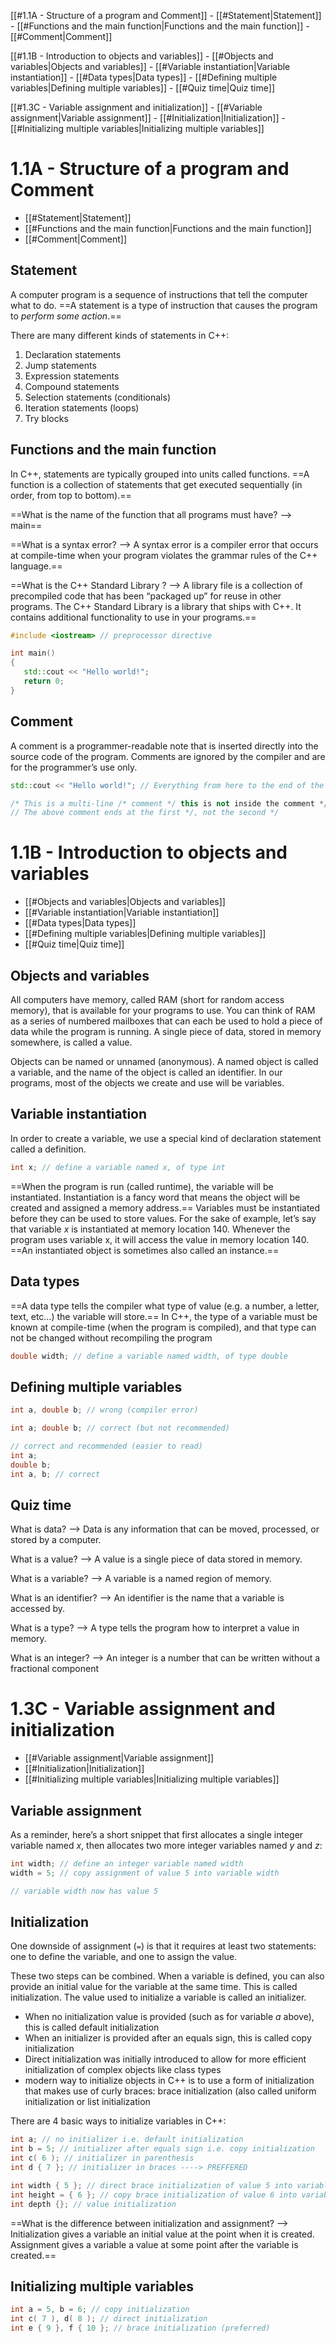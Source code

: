 [[#1.1A - Structure of a program and Comment]]
	- [[#Statement|Statement]]
	- [[#Functions and the main function|Functions and the main function]]
	- [[#Comment|Comment]]

[[#1.1B - Introduction to objects and variables]]
	- [[#Objects and variables|Objects and variables]]
	- [[#Variable instantiation|Variable instantiation]]
	- [[#Data types|Data types]]
	- [[#Defining multiple variables|Defining multiple variables]]
	- [[#Quiz time|Quiz time]]

[[#1.3C - Variable assignment and initialization]]
	- [[#Variable assignment|Variable assignment]]
	- [[#Initialization|Initialization]]
	- [[#Initializing multiple variables|Initializing multiple variables]]

# 1.1A - Structure of a program and Comment

- [[#Statement|Statement]]
- [[#Functions and the main function|Functions and the main function]]
- [[#Comment|Comment]]


## Statement

A computer program is a sequence of instructions that tell the computer what to do.
==A statement is a type of instruction that causes the program to _perform some action_.==

There are many different kinds of statements in C++:

1.  Declaration statements
2.  Jump statements
3.  Expression statements
4.  Compound statements
5.  Selection statements (conditionals)
6.  Iteration statements (loops)
7.  Try blocks

## Functions and the main function

In C++, statements are typically grouped into units called functions. 
==A function is a collection of statements that get executed sequentially (in order, from top to bottom).==

==What is the name of the function that all programs must have? --> main==


==What is a syntax error? --> A syntax error is a compiler error that occurs at compile-time when your program violates the grammar rules of the C++ language.==

==What is the C++ Standard Library ? --> A library file is a collection of precompiled code that has been “packaged up” for reuse in other programs. The C++ Standard Library is a library that ships with C++. It contains additional functionality to use in your programs.==

```cpp
#include <iostream> // preprocessor directive

int main()
{
   std::cout << "Hello world!";
   return 0;
}
```

## Comment

A comment is a programmer-readable note that is inserted directly into the source code of the program. Comments are ignored by the compiler and are for the programmer’s use only.
```cpp
std::cout << "Hello world!"; // Everything from here to the end of the line is ignored
```

```cpp
/* This is a multi-line /* comment */ this is not inside the comment */
// The above comment ends at the first */, not the second */
```


# 1.1B - Introduction to objects and variables

- [[#Objects and variables|Objects and variables]]
- [[#Variable instantiation|Variable instantiation]]
- [[#Data types|Data types]]
- [[#Defining multiple variables|Defining multiple variables]]
- [[#Quiz time|Quiz time]]

## Objects and variables

All computers have memory, called RAM (short for random access memory), that is available for your programs to use. You can think of RAM as a series of numbered mailboxes that can each be used to hold a piece of data while the program is running. A single piece of data, stored in memory somewhere, is called a value.

Objects can be named or unnamed (anonymous). A named object is called a variable, and the name of the object is called an identifier. In our programs, most of the objects we create and use will be variables.

## Variable instantiation

In order to create a variable, we use a special kind of declaration statement called a definition.

```cpp
int x; // define a variable named x, of type int
```

==When the program is run (called runtime), the variable will be instantiated. Instantiation is a fancy word that means the object will be created and assigned a memory address.== Variables must be instantiated before they can be used to store values. For the sake of example, let’s say that variable _x_ is instantiated at memory location 140. Whenever the program uses variable x, it will access the value in memory location 140. ==An instantiated object is sometimes also called an instance.==

## Data types

==A data type tells the compiler what type of value (e.g. a number, a letter, text, etc…) the variable will store.==
In C++, the type of a variable must be known at compile-time (when the program is compiled), and that type can not be changed without recompiling the program

```cpp
double width; // define a variable named width, of type double
```

## Defining multiple variables

```cpp
int a, double b; // wrong (compiler error)

int a; double b; // correct (but not recommended)

// correct and recommended (easier to read)
int a;
double b;
int a, b; // correct
```

## Quiz time

What is data? --> Data is any information that can be moved, processed, or stored by a computer.


What is a value? --> A value is a single piece of data stored in memory.


What is a variable? --> A variable is a named region of memory.


What is an identifier? --> An identifier is the name that a variable is accessed by.


What is a type? --> A type tells the program how to interpret a value in memory.


What is an integer? --> An integer is a number that can be written without a fractional component


# 1.3C -  Variable assignment and initialization

- [[#Variable assignment|Variable assignment]]
- [[#Initialization|Initialization]]
- [[#Initializing multiple variables|Initializing multiple variables]]

## Variable assignment

As a reminder, here’s a short snippet that first allocates a single integer variable named _x_, then allocates two more integer variables named _y_ and _z_:

```cpp
int width; // define an integer variable named width
width = 5; // copy assignment of value 5 into variable width

// variable width now has value 5
```


## Initialization

One downside of assignment (`=`) is that it requires at least two statements: one to define the variable, and one to assign the value.

These two steps can be combined. When a variable is defined, you can also provide an initial value for the variable at the same time. This is called initialization. The value used to initialize a variable is called an initializer.

- When no initialization value is provided (such as for variable _a_ above), this is called default initialization
- When an initializer is provided after an equals sign, this is called copy initialization
- Direct initialization was initially introduced to allow for more efficient initialization of complex objects like class types
- modern way to initialize objects in C++ is to use a form of initialization that makes use of curly braces: brace initialization (also called uniform initialization or list initialization

There are 4 basic ways to initialize variables in C++:

```cpp
int a; // no initializer i.e. default initialization
int b = 5; // initializer after equals sign i.e. copy initialization
int c( 6 ); // initializer in parenthesis
int d { 7 }; // initializer in braces ----> PREFFERED

int width { 5 }; // direct brace initialization of value 5 into variable width (preferred)
int height = { 6 }; // copy brace initialization of value 6 into variable height
int depth {}; // value initialization
```

==What is the difference between initialization and assignment? --> Initialization gives a variable an initial value at the point when it is created. Assignment gives a variable a value at some point after the variable is created.==

## Initializing multiple variables

```cpp
int a = 5, b = 6; // copy initialization
int c( 7 ), d( 8 ); // direct initialization
int e { 9 }, f { 10 }; // brace initialization (preferred)
```



